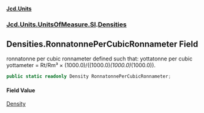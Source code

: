 #### [Jcd.Units](index.md 'index')
### [Jcd.Units.UnitsOfMeasure.SI](Jcd.Units.UnitsOfMeasure.SI.md 'Jcd.Units.UnitsOfMeasure.SI').[Densities](Densities.md 'Jcd.Units.UnitsOfMeasure.SI.Densities')

## Densities.RonnatonnePerCubicRonnameter Field

ronnatonne per cubic ronnameter defined such that: yottatonne per cubic yottameter = Rt/Rm³ × (1000.0)/((1000.0)*(1000.0)*(1000.0)).

```csharp
public static readonly Density RonnatonnePerCubicRonnameter;
```

#### Field Value
[Density](Density.md 'Jcd.Units.UnitTypes.Density')
